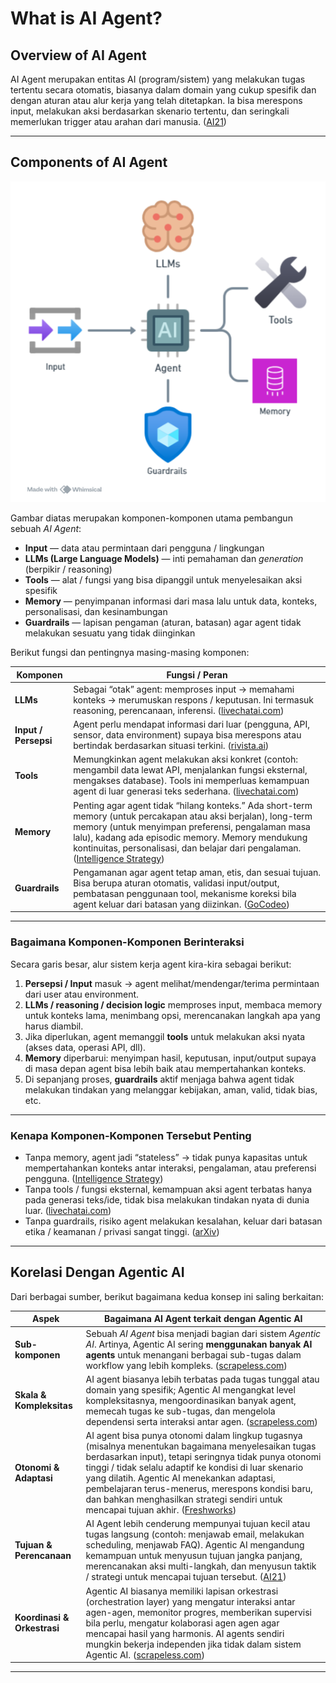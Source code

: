 # **What is AI Agent?**

## **Overview of AI Agent**
AI Agent merupakan entitas AI (program/sistem) yang melakukan tugas tertentu secara otomatis, biasanya dalam domain yang cukup spesifik dan dengan aturan atau alur kerja yang telah ditetapkan. Ia bisa merespons input, melakukan aksi berdasarkan skenario tertentu, dan seringkali memerlukan trigger atau arahan dari manusia. ([AI21][6])

---

## **Components of AI Agent**
![Image title](../assets/agent-components.png)

Gambar diatas merupakan komponen-komponen utama pembangun sebuah *AI Agent*:

* **Input** — data atau permintaan dari pengguna / lingkungan
* **LLMs (Large Language Models)** — inti pemahaman dan *generation* (berpikir / reasoning)
* **Tools** — alat / fungsi yang bisa dipanggil untuk menyelesaikan aksi spesifik
* **Memory** — penyimpanan informasi dari masa lalu untuk data, konteks, personalisasi, dan kesinambungan
* **Guardrails** — lapisan pengaman (aturan, batasan) agar agent tidak melakukan sesuatu yang tidak diinginkan

Berikut fungsi dan pentingnya masing-masing komponen:

| Komponen             | Fungsi / Peran                                                                                                                                                                                                                                                                                                  |
| -------------------- | --------------------------------------------------------------------------------------------------------------------------------------------------------------------------------------------------------------------------------------------------------------------------------------------------------------- |
| **LLMs**             | Sebagai “otak” agent: memproses input → memahami konteks → merumuskan respons / keputusan. Ini termasuk reasoning, perencanaan, inferensi. ([livechatai.com][1])                                                                                                                                                |
| **Input / Persepsi** | Agent perlu mendapat informasi dari luar (pengguna, API, sensor, data environment) supaya bisa merespons atau bertindak berdasarkan situasi terkini. ([rivista.ai][2])                                                                                                                                          |
| **Tools**            | Memungkinkan agent melakukan aksi konkret (contoh: mengambil data lewat API, menjalankan fungsi eksternal, mengakses database). Tools ini memperluas kemampuan agent di luar generasi teks sederhana. ([livechatai.com][1])                                                                                     |
| **Memory**           | Penting agar agent tidak “hilang konteks.” Ada short-term memory (untuk percakapan atau aksi berjalan), long-term memory (untuk menyimpan preferensi, pengalaman masa lalu), kadang ada episodic memory. Memory mendukung kontinuitas, personalisasi, dan belajar dari pengalaman. ([Intelligence Strategy][3]) |
| **Guardrails**       | Pengamanan agar agent tetap aman, etis, dan sesuai tujuan. Bisa berupa aturan otomatis, validasi input/output, pembatasan penggunaan tool, mekanisme koreksi bila agent keluar dari batasan yang diizinkan. ([GoCodeo][4])                                                                                      |

---

### Bagaimana Komponen-Komponen Berinteraksi

Secara garis besar, alur sistem kerja agent kira-kira sebagai berikut:

1. **Persepsi / Input** masuk → agent melihat/mendengar/terima permintaan dari user atau environment.
2. **LLMs / reasoning / decision logic** memproses input, membaca memory untuk konteks lama, menimbang opsi, merencanakan langkah apa yang harus diambil.
3. Jika diperlukan, agent memanggil **tools** untuk melakukan aksi nyata (akses data, operasi API, dll).
4. **Memory** diperbarui: menyimpan hasil, keputusan, input/output supaya di masa depan agent bisa lebih baik atau mempertahankan konteks.
5. Di sepanjang proses, **guardrails** aktif menjaga bahwa agent tidak melakukan tindakan yang melanggar kebijakan, aman, valid, tidak bias, etc.

---

### Kenapa Komponen-Komponen Tersebut Penting

* Tanpa memory, agent jadi “stateless” → tidak punya kapasitas untuk mempertahankan konteks antar interaksi, pengalaman, atau preferensi pengguna. ([Intelligence Strategy][3])
* Tanpa tools / fungsi eksternal, kemampuan aksi agent terbatas hanya pada generasi teks/ide, tidak bisa melakukan tindakan nyata di dunia luar. ([livechatai.com][1])
* Tanpa guardrails, risiko agent melakukan kesalahan, keluar dari batasan etika / keamanan / privasi sangat tinggi. ([arXiv][5])

---

## **Korelasi Dengan Agentic AI**

Dari berbagai sumber, berikut bagaimana kedua konsep ini saling berkaitan:

| Aspek                       | Bagaimana AI Agent terkait dengan Agentic AI                                                                                                                                                                                                                                                                                                                                                                       |
| --------------------------- | ------------------------------------------------------------------------------------------------------------------------------------------------------------------------------------------------------------------------------------------------------------------------------------------------------------------------------------------------------------------------------------------------------------------ |
| **Sub-komponen**            | Sebuah *AI Agent* bisa menjadi bagian dari sistem *Agentic AI*. Artinya, Agentic AI sering **menggunakan banyak AI agents** untuk menangani berbagai sub-tugas dalam workflow yang lebih kompleks. ([scrapeless.com][9])                                                                                                                                                                                           |
| **Skala & Kompleksitas**    | AI agent biasanya lebih terbatas pada tugas tunggal atau domain yang spesifik; Agentic AI mengangkat level kompleksitasnya, mengoordinasikan banyak agent, memecah tugas ke sub-tugas, dan mengelola dependensi serta interaksi antar agen. ([scrapeless.com][9])                                                                                                                                                  |
| **Otonomi & Adaptasi**      | AI agent bisa punya otonomi dalam lingkup tugasnya (misalnya menentukan bagaimana menyelesaikan tugas berdasarkan input), tetapi seringnya tidak punya otonomi tinggi / tidak selalu adaptif ke kondisi di luar skenario yang dilatih. Agentic AI menekankan adaptasi, pembelajaran terus-menerus, merespons kondisi baru, dan bahkan menghasilkan strategi sendiri untuk mencapai tujuan akhir. ([Freshworks][4]) |
| **Tujuan & Perencanaan**    | AI Agent lebih cenderung mempunyai tujuan kecil atau tugas langsung (contoh: menjawab email, melakukan scheduling, menjawab FAQ). Agentic AI mengandung kemampuan untuk menyusun tujuan jangka panjang, merencanakan aksi multi-langkah, dan menyusun taktik / strategi untuk mencapai tujuan tersebut. ([AI21][7])                                                                                                |
| **Koordinasi & Orkestrasi** | Agentic AI biasanya memiliki lapisan orkestrasi (orchestration layer) yang mengatur interaksi antar agen-agen, memonitor progres, memberikan supervisi bila perlu, mengatur kolaborasi agen agen agar mencapai hasil yang harmonis. AI agents sendiri mungkin bekerja independen jika tidak dalam sistem Agentic AI. ([scrapeless.com][9])                                                                         |

---


[1]: https://livechatai.com/blog/llm-agent-frameworks?utm_source=chatgpt.com "LLM Agent Frameworks for Autonomous AI (2025 Guide)"
[2]: https://www.rivista.ai/wp-content/uploads/2024/07/2402.16631v2.pdf?utm_source=chatgpt.com "1"
[3]: https://www.intelligencestrategy.org/blog-posts/agentic-ai-components?utm_source=chatgpt.com "Agentic AI: Components - Intelligence Strategy Institute"
[4]: https://www.gocodeo.com/post/security-and-isolation-considerations-when-building-with-ai-agent-frameworks?utm_source=chatgpt.com "Security and Isolation Considerations When Building with AI Agent Frameworks"
[5]: https://arxiv.org/abs/2505.03574?utm_source=chatgpt.com "LlamaFirewall: An open source guardrail system for building secure AI agents"
[6]: https://www.ai21.com/knowledge/ai-agent-vs-agentic-ai/?utm_source=chatgpt.com

[7]: https://www.ai21.com/knowledge/ai-agent-vs-agentic-ai/?utm_source=chatgpt.com "AI Agent vs. Agentic AI: What’s the Difference? | AI21"
[8]: https://www.pwc.com/m1/en/publications/documents/2024/agentic-ai-the-new-frontier-in-genai-an-executive-playbook.pdf?utm_source=chatgpt.com "Agentic AI"
[9]: https://www.scrapeless.com/en/blog/ai-agent-vs-agentic-ai?utm_source=chatgpt.com "AI Agent vs. Agentic AI: Data-driven Intelligent Evolution and Scrapeless Solutions"
[10]: https://www.freshworks.com/freshdesk/ai-agent/vs-agentic-ai/?utm_source=chatgpt.com "Agentic AI vs AI Agents: Key Differences Explained"